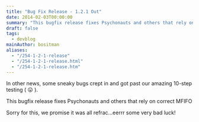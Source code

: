 ```yaml
---
title: "Bug Fix Release - 1.2.1 Out"
date: 2014-02-03T00:00:00
summary: "This bugfix release fixes Psychonauts and others that rely on correct MFIFO"
draft: false
tags:
  - devblog
mainAuthor: bositman
aliases:
  - "/254-1-2-1-release"
  - "/254-1-2-1-release.html"
  - "/254-1-2-1-release.htm"
---
```



In other news, some sneaky bugs crept in and got past our amazing
10-step testing (
😛 ).

This bugfix release fixes Psychonauts and others that rely on correct
MFIFO

Sorry for this, we promise it was all refrac...eerrr some very bad
luck!

